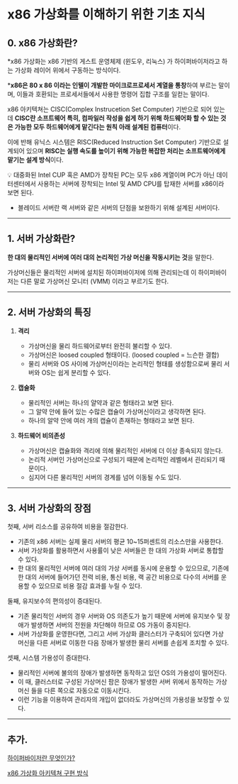 # x86 가상화를 이해하기 위한 기초 지식

## 0. x86 가상화란?

*x86 가상화는 x86 기반의 게스트 운영체제 (윈도우, 리눅스) 가 하이퍼바이저라고 하는 가상화 레이어 위에서 구동하는 방식이다.

***x86은 80 x 86 이라는 인텔이 개발한 마이크로프로세서 계열을 통창**하여 부르는 말이며, 이들과 호환되는 프로세서들에서 사용한 명령어 집합 구조를 일컫는 말이다.

x86 아키텍쳐는 CISC(Complex Instrucetion Set Computer) 기반으로 되어 있는데 **CISC란 소프트웨어 특히, 컴파일러 작성을 쉽게 하기 위해 하드웨어화 할 수 있는 것은 가능한 모두 하드웨어에게 맡긴다는 원칙 아래 설계된 컴퓨터**이다.

이에 반해 유닉스 시스템은 RISC(Reduced Instruction Set Computer) 기반으로 설계되어 있으며 **RISC는 실행 속도를 높이기 위해 가능한 복잡한 처리는 소프트웨어에게 맡기는 설계 방식**이다.

<aside>
💡 대중화된 Intel CUP 혹은 AMD가 장착된 PC는 모두 x86 계열이며 PC가 아닌 데이터센터에서 사용하는 서버에 장착되는 Intel 및 AMD CPU를 탑재한 서버를 x86이라 보면 된다.

</aside>

- 블레이드 서버란 랙 서버와 같은 서버의 단점을 보완하기 위해 설계된 서버이다.

---

## 1. 서버 가상화란?

**한 대의 물리적인 서버에 여러 대의 논리적인 가상 머신을 작동시키는 것**을 말한다.

가상머신들은 물리적인 서버에 설치된 하이퍼바이저에 의해 관리되는데 이 하이퍼바이저는 다른 말로 가상머신 모니터 (VMM) 이라고 부르기도 한다.

---

## 2. 서버 가상화의 특징

1. **격리**
    - 가상머신을 물리 하드웨어로부터 완전히 불리할 수 있다.
    - 가상머신은 loosed coupled 형태이다.  (loosed coupled = 느슨한 결합)
    - 물리 서버와 OS 사이에 가상머신이라는 논리적인 형태를 생성함으로써 물리 서버와 OS는 쉽게 분리할 수 있다.

1. **캡술화**
    - 물리적인 서버는 하나의 얄약과 같은 형태라고 보면 된다.
    - 그 알약 안에 들어 있는 수많은 캡슐이 가상머신이라고 생각하면 된다.
    - 하나의 알약 안에 여러 개의 캡슐이 존재하는 형태라고 보면 된다.
    
2. **하드웨어 비의존성**
    - 가상머신은 캡슐화와 격리에 의해 물리적인 서버에 더 이상 종속되지 않는다.
    - 논리적 서버인 가상머신으로 구성되기 때문에 논리적인 레벨에서 괸리되기 때문이다.
    - 심지어 다른 물리적인 서버의 경계를 넘어 이동될 수도 있다.

---

## 3. 서버 가상화의 장점

첫째, 서버 리소스를 공유하여 비용을 절감한다.

- 기존의 x86 서버는 실제 물리 서버의 평균 10~15퍼센트의 리소스만을 사용한다.
- 서버 가상화를 활용하면서 사용률이 낮은 서버들은 한 대의 가상화 서버로 통합할 수 있다.
- 한 대의 물리적인 서버에 여러 대의 가상 서버를 동시에 운용할 수 있으므로, 기존에 한 대의 서버에 들어가던 전력 비용, 통신 비용, 랙 공간 비용으로 다수의 서버를 운용할 수 있으므로 비용 절감 효과를 누릴 수 있다.

둘째, 유지보수의 편의성이 증대된다.

- 기존 물리적인 서버의 경우 서버와 OS 의존도가 높기 때문에 서버에 유지보수 및 장애가 발생하면 서버의 전원을 차단해야 하므로 OS 가동이 중지된다.
- 서버 가상화를 운영한다면, 그리고 서버 가상화 클러스터가 구축되어 있다면 가상 머신을 다른 서버로 이동한 다음 장애가 발생한 물리 서버를 손쉽게 조치할 수 있다.

셋째, 시스템 가용성이 증대한다.

- 물리적인 서버에 불의의 장애가 발생하면 동작하고 있던 OS의 가용성이 떨어진다.
- 이 때, 클러스터로 구성된 가상머신 팜은 장애가 발생한 서버 위에서 동작하는 가상머신 들을 다른 쪽으로 자동으로 이동시킨다.
- 이런 기능을 이용하여 관리자의 개입이 없더라도 가상머신의 가용성을 보장할 수 있다.

---

## 추가.

[하이퍼바이저란 무엇인가?](https://www.notion.so/478e397086d44c09aace61c4cb55af13)

[x86 가상화 아키텍쳐 구현 방식](https://www.notion.so/x86-cc9ae5ddc6b24987946045d1a8f445fb)
